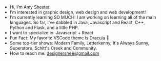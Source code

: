 - Hi, I’m Amy Sheeter.
- I’m interested in graphic design, web design and web development!
- I’m currently learning SO MUCH! I am working on learning all of the main languages. So far, I've dabbled in Java, Javascript and React, C++, Python and Flask, and a little PHP.
- I want to specialize in: Javascript + React
- Fun Fact: My favorite VSCode theme is Dracula 🧛
- Some top-tier shows: Modern Family, Letterkenny, It's Always Sunny, Superstore, Schitt's Creek and Community. 
- How to reach me: designershee@gmail.com




